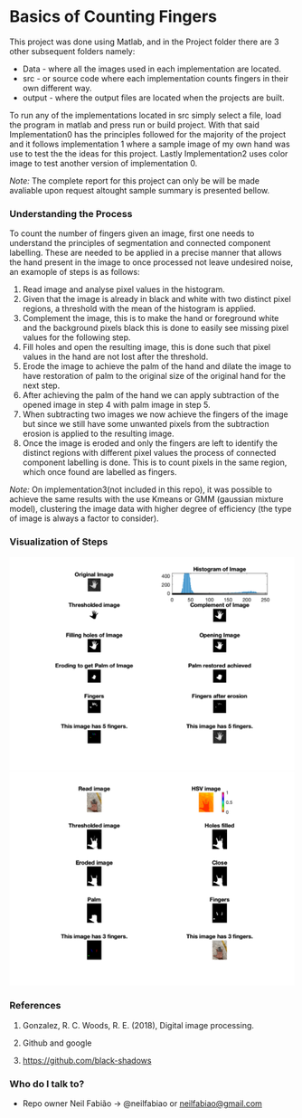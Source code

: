 # Basics of Counting Fingers #

This project was done using Matlab, and in the Project folder there are 3 other subsequent folders namely:

* Data - where all the images used in each implementation are located.
* src - or source code where each implementation counts fingers in their own different way. 
* output - where the output files are located when the projects are built. 

To run any of the implementations located in src simply select a file, load the program in matlab and press run or build project. 
With that said Implementation0 has the principles followed for the majority of the project and it follows implementation 1 where a sample image of my own hand was use to test the the ideas for this project. Lastly Implementation2 uses color image to test another version of implementation 0. 

*Note:* The complete report for this project can only be will be made avaliable upon request altought sample summary is presented bellow.

### Understanding the Process ###

To count the number of fingers given an image, first one needs to understand the principles of segmentation and connected component labelling. These are needed to be applied in a precise manner that allows the hand present in the image to once processed not leave undesired noise, an examople of steps is as follows:

1. Read image and analyse pixel values in the histogram.
2. Given that the image is already in black and white with two distinct pixel regions, a threshold with the mean of the histogram is applied.
3. Complement the image, this is to make the hand or foreground white and the background pixels black this is done to easily see missing pixel values for the following step.
4. Fill holes and open the resulting image, this is done such that pixel values in the hand are not lost after the threshold.
5. Erode the image to achieve the palm of the hand and dilate the image to have restoration of palm to the original size of the original hand for the next step.
6. After achieving the palm of the hand we can apply subtraction of the opened image in step 4 with palm image in step 5.
7. When subtracting two images we now achieve the fingers of the image but since we still have some unwanted pixels from the subtraction erosion is applied to the resulting image.
8. Once the image is eroded and only the fingers are left to identify the distinct regions with different pixel values the process of connected component labelling is done. This is to count pixels in the same region, which once found are labelled as fingers.

*Note:* On implementation3(not included in this repo), it was possible to achieve the same results with the use Kmeans or GMM (gaussian mixture model), clustering the image data with higher degree of efficiency (the type of image is always a factor to consider).

### Visualization of Steps ###

![alt-text-1](/Project/output/Implementation0.png) ![alt-text-2](/Project/output/Implementation2.png)

### References

1. Gonzalez, R. C. Woods, R. E. (2018), Digital image processing.

2. Github and google

3. https://github.com/black-shadows

### Who do I talk to? ###

* Repo owner Neil Fabião -> @neilfabiao or neilfabiao@gmail.com

